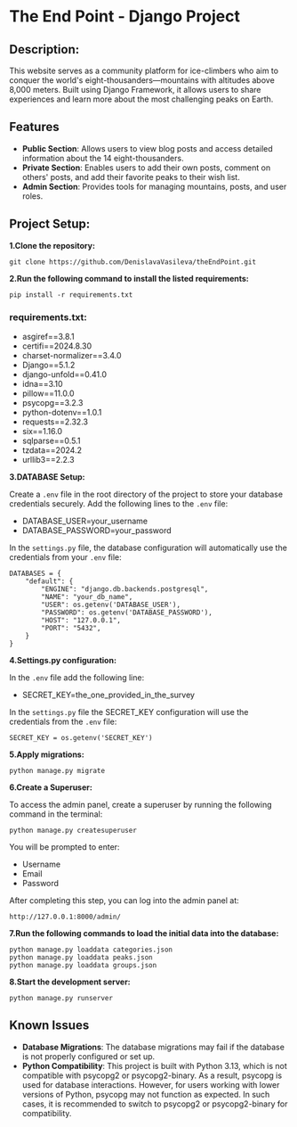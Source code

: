 # The End Point - Django Project

## Description:

This website serves as a community platform for ice-climbers who aim to conquer the world's eight-thousanders—mountains
with altitudes above 8,000 meters.
Built using Django Framework, it allows users to share experiences and learn more about the most challenging
peaks on Earth.

## Features

- **Public Section**: Allows users to view blog posts and access detailed information about the 14 eight-thousanders.
- **Private Section**: Enables users to add their own posts, comment on others' posts, and add their favorite peaks to their wish list.
- **Admin Section**: Provides tools for managing mountains, posts, and user roles.

## Project Setup:

**1.Clone the repository:**

    git clone https://github.com/DenislavaVasileva/theEndPoint.git

**2.Run the following command to install the listed requirements:**

    pip install -r requirements.txt
### requirements.txt:
- asgiref==3.8.1
- certifi==2024.8.30
- charset-normalizer==3.4.0
- Django==5.1.2
- django-unfold==0.41.0
- idna==3.10
- pillow==11.0.0
- psycopg==3.2.3
- python-dotenv==1.0.1
- requests==2.32.3
- six==1.16.0
- sqlparse==0.5.1
- tzdata==2024.2
- urllib3==2.2.3

**3.DATABASE Setup:**

Create a `.env` file in the root directory of the project to store your database credentials securely.
Add the following lines to the `.env` file:
- DATABASE_USER=your_username
- DATABASE_PASSWORD=your_password


In the `settings.py` file, the database configuration will automatically use the credentials from your `.env` file:


    DATABASES = {
        "default": {
            "ENGINE": "django.db.backends.postgresql",
            "NAME": "your_db_name",
            "USER": os.getenv('DATABASE_USER'),
            "PASSWORD": os.getenv('DATABASE_PASSWORD'),
            "HOST": "127.0.0.1",
            "PORT": "5432",
        }
    }
**4.Settings.py configuration:**

In the `.env` file add the following line:
- SECRET_KEY=the_one_provided_in_the_survey

In the `settings.py` file the SECRET_KEY configuration will use the credentials from the `.env` file:
    
    SECRET_KEY = os.getenv('SECRET_KEY')

**5.Apply migrations:**
    
    python manage.py migrate
**6.Create a Superuser:**

To access the admin panel, create a superuser by running the following command in the terminal:

    python manage.py createsuperuser

You will be prompted to enter:

- Username
- Email
- Password

After completing this step, you can log into the admin panel at:

    http://127.0.0.1:8000/admin/

**7.Run the following commands to load the initial data into the database:**

    python manage.py loaddata categories.json
    python manage.py loaddata peaks.json
    python manage.py loaddata groups.json

**8.Start the development server:**

    python manage.py runserver


## Known Issues
- **Database Migrations**:
The database migrations may fail if the database is not properly configured or set up.
- **Python Compatibility**:
This project is built with Python 3.13, which is not compatible with psycopg2 or psycopg2-binary.
As a result, psycopg is used for database interactions. However, for users working with lower versions of Python,
psycopg may not function as expected.
In such cases, it is recommended to switch to psycopg2 or psycopg2-binary for compatibility.